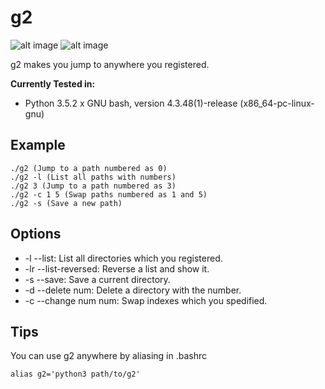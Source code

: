 g2
===
![alt image](https://img.shields.io/badge/version-1.0.0-blue.svg) ![alt image](https://img.shields.io/badge/Python-3.5-blue.svg)

g2 makes you jump to anywhere you registered.

**Currently Tested in:**
- Python 3.5.2 x GNU bash, version 4.3.48(1)-release (x86_64-pc-linux-gnu)

## Example
```
./g2 (Jump to a path numbered as 0)
./g2 -l (List all paths with numbers)
./g2 3 (Jump to a path numbered as 3)
./g2 -c 1 5 (Swap paths numbered as 1 and 5)
./g2 -s (Save a new path)
```

## Options
- -l --list:
	List all directories which you registered.
- -lr --list-reversed:
	Reverse a list and show it.
- -s --save:
	Save a current directory.
- -d --delete num:
	Delete a directory with the number.
- -c --change num num:
	Swap indexes which you spedified.
    
## Tips
You can use g2 anywhere by aliasing in .bashrc 
```
alias g2='python3 path/to/g2'
```
